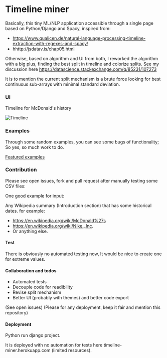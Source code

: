 # Timeline miner

Basically, this tiny ML/NLP application accessible through a single page based on Python/Django and Spacy, inspired from:

- https://www.qualicen.de/natural-language-processing-timeline-extraction-with-regexes-and-spacy/
- hhttp://jsdatav.is/chap05.html

Otherwise, based on algorithm and UI from both, I reworked the algorithm with a big plus, finding the best split in timeline and colorize splits. See my discussion here https://datascience.stackexchange.com/q/85231/107273

It is to mention the current split mechanism is a brute force looking for best continuous sub-arrays with minimal standard deviation. 

### UI

Timeline for McDonald's history

![Timeline](../master/Capture.PNG)

### Examples

Through some random examples, you can see some bugs of functionality; So yes, so much work to do.

[Featured examples](/examples/)

### Contribution

Please see open issues, fork and pull request after manually testing some CSV files:

One good example for input:

Any Wikipedia summary (Introduction section) that has some historical dates. for example:

- https://en.wikipedia.org/wiki/McDonald%27s
- https://en.wikipedia.org/wiki/Nike,_Inc.
- Or anything else.

#### Test

There is obviously no automated testing now, It would be nice to create one for extreme values.

#### Collaboration and todos

- Automated tests
- Decouple code for readibility
- Revise split mechanism
- Better UI (probably with themes) and better code export

(See open issues)
(Please for any deployment, keep it fair and mention this repository)

#### Deployment

Python run django project.

It is deployed with no automation for tests here timeline-miner.herokuapp.com (limited resources).
